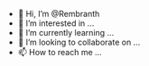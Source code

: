- 👋 Hi, I’m @Rembranth
- 👀 I’m interested in ...
- 🌱 I’m currently learning ...
- 💞️ I’m looking to collaborate on ...
- 📫 How to reach me ...

<!---
Rembranth/Rembranth is a ✨ special ✨ repository because its `README.md` (this file) appears on your GitHub profile.
You can click the Preview link to take a look at your changes.
--->
